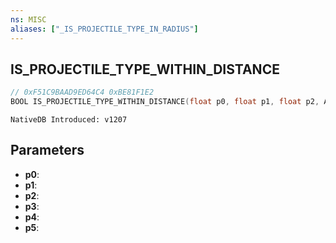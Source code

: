 ```yaml
---
ns: MISC
aliases: ["_IS_PROJECTILE_TYPE_IN_RADIUS"]
---
```

## IS_PROJECTILE_TYPE_WITHIN_DISTANCE

```c
// 0xF51C9BAAD9ED64C4 0xBE81F1E2
BOOL IS_PROJECTILE_TYPE_WITHIN_DISTANCE(float p0, float p1, float p2, Any p3, float p4, BOOL p5);
```

```
NativeDB Introduced: v1207
```

## Parameters
* **p0**:
* **p1**:
* **p2**:
* **p3**:
* **p4**:
* **p5**:
